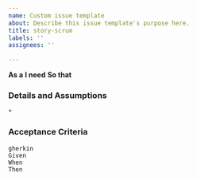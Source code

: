 ```yaml
---
name: Custom issue template
about: Describe this issue template's purpose here.
title: story-scrum
labels: ''
assignees: ''

---
```


**As a** 
**I need** 
**So that** 
      
### Details and Assumptions
    *     
### Acceptance Criteria     
    gherkin 
    Given 
    When 
    Then
